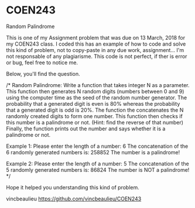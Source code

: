 # COEN243
Random Palindrome

This is one of my Assignment problem that was due on 13 March, 2018 for my COEN243 class.
I coded this has an example of how to code and solve this kind of problem,
not to copy-paste in any due work, assignment...
I'm not responsable of any plagiarisme.
This code is not perfect, if ther is error or bug, feel free to notice me.

Below, you'll find the question.

/*
Random Palindrome: Write a function that takes integer N as a parameter. This function then generates N random digits (numbers between 0 and 9) using the computer time as the seed of the random number generator.
The probability that a generated digit is even is 80% whereas the probability that a generated digit is odd is 20%.
The function the concatenates the N randomly created digits to form one number. This function then checks if this number is a palindrome or not. (Hint: find the reverse of that number)
Finally, the function prints out the number and says whether it is a palindrome or not.

Example 1:
Please enter the length of a number: 6
The concatenation of the 6 randomly generated numbers is: 258852
The number is a palindrome!

Example 2:
Please enter the length of a number: 5
The concatenation of the 5 randomly generated numbers is: 86824
The number is NOT a palindrome!
*/

Hope it helped you understanding this kind of problem.

vincbeaulieu
https://github.com/vincbeaulieu/COEN243
